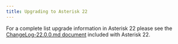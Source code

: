 ```yaml
---
title: Upgrading to Asterisk 22
---
```

For a complete list upgrade information in Asterisk 22 please see the [ChangeLog-22.0.0.md document](https://raw.githubusercontent.com/asterisk/asterisk/releases/22/ChangeLogs/ChangeLog-22.0.0.md) included with Asterisk 22.
